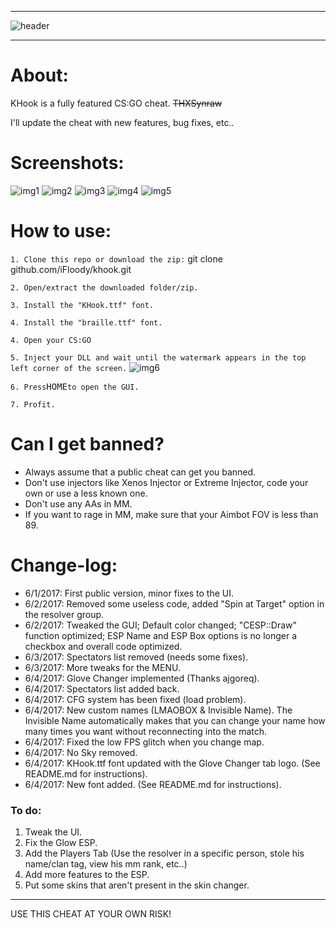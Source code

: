 ___________________________________________________________________________________________________________________________________
![header](http://i.imgur.com/9d4pKMd.png)
___________________________________________________________________________________________________________________________________
# About: #
KHook is a fully featured CS:GO cheat. ~~THXSynraw~~

I'll update the cheat with new features, bug fixes, etc..

# Screenshots: #

![img1](http://i.imgur.com/GHrcrbx.jpg)
![img2](http://i.imgur.com/f7hOaSt.jpg)
![img3](http://i.imgur.com/UoNGMJZ.jpg)
![img4](http://i.imgur.com/OOtzMZ9.jpg)
![img5](http://i.imgur.com/zUEBsvX.jpg)

# How to use: #

`1. Clone this repo or download the zip:`
git clone github.com/iFloody/khook.git

`2. Open/extract the downloaded folder/zip.`

`3. Install the "KHook.ttf" font.`

`4. Install the "braille.ttf" font.`

`4. Open your CS:GO`

`5. Inject your DLL and wait until the watermark appears in the top left corner of the screen.`
![img6](http://i.imgur.com/C9tIudO.png)

`6. Press`<kbd>HOME</kbd>`to open the GUI.`

`7. Profit.`

# Can I get banned? #

- Always assume that a public cheat can get you banned. 
- Don't use injectors like Xenos Injector or Extreme Injector, code your own or use a less known one.
- Don't use any AAs in MM. 
- If you want to rage in MM, make sure that your Aimbot FOV is less than 89.

# Change-log: #

- 6/1/2017: First public version, minor fixes to the UI.
- 6/2/2017: Removed some useless code, added "Spin at Target" option in the resolver group.
- 6/2/2017: Tweaked the GUI; Default color changed; "CESP::Draw" function optimized; ESP Name and ESP Box options is no longer a checkbox and overall code optimized.
- 6/3/2017: Spectators list removed (needs some fixes).
- 6/3/2017: More tweaks for the MENU.
- 6/4/2017: Glove Changer implemented (Thanks ajgoreq). 
- 6/4/2017: Spectators list added back. 
- 6/4/2017: CFG system has been fixed (load problem).
- 6/4/2017: New custom names (LMAOBOX & Invisible Name). The Invisible Name automatically makes that you can change your name how many times you want without reconnecting into the match. 
- 6/4/2017: Fixed the low FPS glitch when you change map.
- 6/4/2017: No Sky removed.
- 6/4/2017: KHook.ttf font updated with the Glove Changer tab logo. (See README.md for instructions).
- 6/4/2017: New font added. (See README.md for instructions).

### To do: ###

1. Tweak the UI.
2. Fix the Glow ESP.
3. Add the Players Tab (Use the resolver in a specific person, stole his name/clan tag, view his mm rank, etc..)
4. Add more features to the ESP.
5. Put some skins that aren't present in the skin changer.
___________________________________________________________________________________________________________________________________

USE THIS CHEAT AT YOUR OWN RISK!
